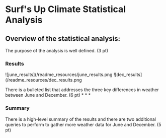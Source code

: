 # Surf's Up Climate Statistical Analysis


## Overview of the statistical analysis:

The purpose of the analysis is well defined. (3 pt)


### Results

![june_results](/readme_resources/june_results.png  ![dec_results](/readme_resources/dec_results.png

There is a bulleted list that addresses the three key differences in weather between June and December. (6 pt)
* 
* 
* 


### Summary

There is a high-level summary of the results and there are two additional queries to perform to gather more weather data for June and December. (5 pt)